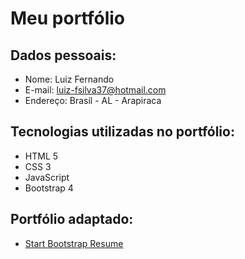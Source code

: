 # Meu portfólio

## Dados pessoais:
- Nome: Luiz Fernando
- E-mail: luiz-fsilva37@hotmail.com
- Endereço: Brasil - AL - Arapiraca

## Tecnologias utilizadas no portfólio:
- HTML 5
- CSS 3
- JavaScript
- Bootstrap 4

## Portfólio adaptado:
- [Start Bootstrap Resume](https://github.com/StartBootstrap/startbootstrap-resume)
